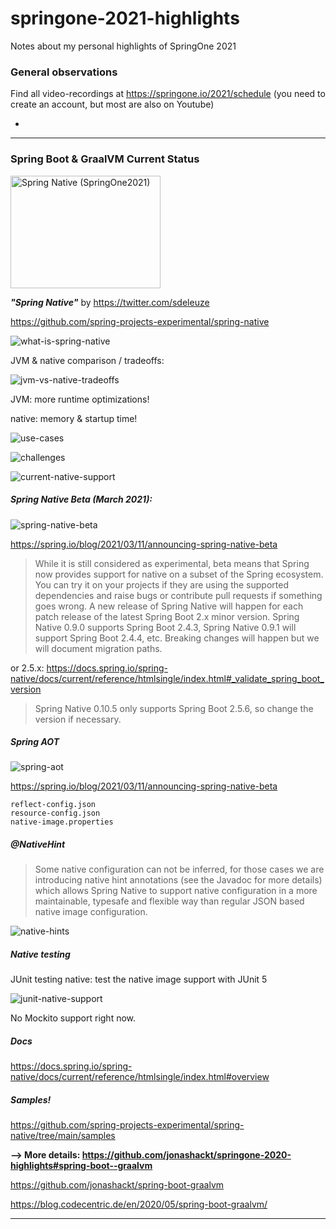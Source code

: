 # springone-2021-highlights
Notes about my personal highlights of SpringOne 2021


### General observations

Find all video-recordings at https://springone.io/2021/schedule (you need to create an account, but most are also on Youtube)

* 

---



### Spring Boot & GraalVM Current Status

<a href="https://www.youtube.com/embed/TXyg6Nm4ZpQ" target="_blank"><img src="http://img.youtube.com/vi/TXyg6Nm4ZpQ/0.jpg" 
alt="Spring Native (SpringOne2021)" width="240" height="180" /></a>

__*"Spring Native"*__ by https://twitter.com/sdeleuze

https://github.com/spring-projects-experimental/spring-native


![what-is-spring-native](what-is-spring-native.png)

JVM & native comparison / tradeoffs:

![jvm-vs-native-tradeoffs](jvm-vs-native-tradeoffs.png)

JVM: more runtime optimizations!

native: memory & startup time!

![use-cases](use-cases.png)

![challenges](challenges.png)

![current-native-support](current-native-support.png)

##### Spring Native Beta (March 2021):

![spring-native-beta](spring-native-beta.png)

https://spring.io/blog/2021/03/11/announcing-spring-native-beta

> While it is still considered as experimental, beta means that Spring now provides support for native on a subset of the Spring ecosystem. You can try it on your projects if they are using the supported dependencies and raise bugs or contribute pull requests if something goes wrong. A new release of Spring Native will happen for each patch release of the latest Spring Boot 2.x minor version. Spring Native 0.9.0 supports Spring Boot 2.4.3, Spring Native 0.9.1 will support Spring Boot 2.4.4, etc. Breaking changes will happen but we will document migration paths.

or 2.5.x: https://docs.spring.io/spring-native/docs/current/reference/htmlsingle/index.html#_validate_spring_boot_version

> Spring Native 0.10.5 only supports Spring Boot 2.5.6, so change the version if necessary. 


##### Spring AOT

![spring-aot](spring-aot.png)

https://spring.io/blog/2021/03/11/announcing-spring-native-beta

```
reflect-config.json
resource-config.json
native-image.properties
```


##### @NativeHint

> Some native configuration can not be inferred, for those cases we are introducing native hint annotations (see the Javadoc for more details) which allows Spring Native to support native configuration in a more maintainable, typesafe and flexible way than regular JSON based native image configuration.

![native-hints](native-hints.png)



##### Native testing

JUnit testing native: test the native image support with JUnit 5

![junit-native-support](junit-native-support.png)

No Mockito support right now.




##### Docs

https://docs.spring.io/spring-native/docs/current/reference/htmlsingle/index.html#overview


##### Samples!

https://github.com/spring-projects-experimental/spring-native/tree/main/samples

__--> More details: https://github.com/jonashackt/springone-2020-highlights#spring-boot--graalvm__

https://github.com/jonashackt/spring-boot-graalvm

https://blog.codecentric.de/en/2020/05/spring-boot-graalvm/


---
